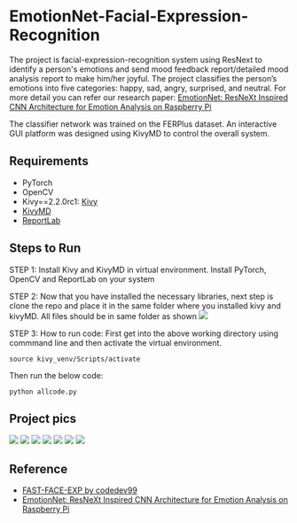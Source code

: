 # EmotionNet-Facial-Expression-Recognition

The project is facial-expression-recognition system using ResNext to identify a person's emotions and send mood feedback report/detailed mood analysis report to make him/her joyful. The project classifies the person’s emotions into five categories: happy, sad, angry, surprised, and neutral. For more detail you can refer our research paper: [EmotionNet: ResNeXt Inspired CNN Architecture for Emotion Analysis on Raspberry Pi](https://ieeexplore.ieee.org/document/9573569)

The classifier network was trained on the FERPlus dataset. An interactive GUI platform was designed using KivyMD to control the overall system. 


## Requirements

+ PyTorch
+ OpenCV
+ Kivy==2.2.0rc1: [Kivy](https://kivy.org/doc/stable/gettingstarted/installation.html) 
+ [KivyMD](https://github.com/kivymd/KivyMD)
+ [ReportLab](https://docs.reportlab.com/install/open_source_installation/)

## Steps to Run

STEP 1: Install Kivy and KivyMD in virtual environment. Install PyTorch, OpenCV and ReportLab on your system

STEP 2: Now that you have installed the necessary libraries, next step is clone the repo and place it in the same folder where you installed kivy and kivyMD. All files should be in same folder as shown 
![](https://github.com/VinayakPanchal99/EmotionNet-Facial-Exp-Recog/blob/main/Screenshot/2023-05-15%20(1).png)

STEP 3: How to run code: First get into the above working directory using commmand line and then activate the virtual environment. 
```
source kivy_venv/Scripts/activate
```
Then run the below code:
```
python allcode.py
```

## Project pics
![](https://github.com/VinayakPanchal99/EmotionNet-Facial-Exp-Recog/blob/main/Screenshot/Loginpage.png)
![](https://github.com/VinayakPanchal99/EmotionNet-Facial-Exp-Recog/blob/main/Screenshot/Capturepage.png)
![](https://github.com/VinayakPanchal99/EmotionNet-Facial-Exp-Recog/blob/main/Screenshot/manualcap.png)
![](https://github.com/VinayakPanchal99/EmotionNet-Facial-Exp-Recog/blob/main/Screenshot/autocap.png)
![](https://github.com/VinayakPanchal99/EmotionNet-Facial-Exp-Recog/blob/main/Screenshot/pics%20senti.png)
![](https://github.com/VinayakPanchal99/EmotionNet-Facial-Exp-Recog/blob/main/images/image_9.jpg)
![](https://github.com/VinayakPanchal99/EmotionNet-Facial-Exp-Recog/blob/main/pic.png)

## Reference

 - [FAST-FACE-EXP by codedev99](https://github.com/codedev99/fast-face-exp)
 - [EmotionNet: ResNeXt Inspired CNN Architecture for Emotion Analysis on Raspberry Pi](https://ieeexplore.ieee.org/document/9573569)


